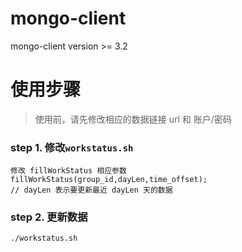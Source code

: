# mongo-client 
mongo-client version >= 3.2

# 使用步骤
> 使用前，请先修改相应的数据链接 url 和 账户/密码
### step 1. 修改`workstatus.sh`
```
修改 fillWorkStatus 相应参数 
fillWorkStatus(group_id,dayLen,time_offset);
// dayLen 表示要更新最近 dayLen 天的数据
```

### step 2. 更新数据
```
./workstatus.sh
```